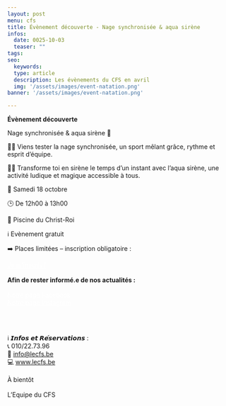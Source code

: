 ```yaml
---
layout: post
menu: cfs
title: Évènement découverte - Nage synchronisée & aqua sirène
infos:
  date: 0025-10-03
  teaser: ""
tags:
seo:
  keywords:
  type: article
  description: Les évènements du CFS en avril
  img: '/assets/images/event-natation.png'
banner: '/assets/images/event-natation.png'

---
```


<strong>Évènement découverte</strong>

Nage synchronisée & aqua sirène 🎉

🏊‍♀️ Viens tester la nage synchronisée, un sport mêlant grâce, rythme et esprit d’équipe.

🧜‍♀️ Transforme toi en sirène le temps d’un instant avec l’aqua sirène, une activité ludique et magique accessible à tous.


📅 Samedi 18 octobre

🕒 De 12h00 à 13h00

📍 Piscine du Christ-Roi

ℹ️ Evènement gratuit

➡️ Places limitées – inscription obligatoire :

<div class="d-flex justify-content-center mb-3">
  <a href="https://www12.iclub.be/register.asp?action=details&EvenementID=34442&EvenementLieuID=16&ClubID=559&CategorieEvenement=Evenements&MembreID=&LG=FR" class="btn btn-info-filled " style="color: #fff !important;">Je m’inscris !</a>
</div>

<br>
<strong>Afin de rester informé.e de nos actualités :</strong>
<br><br>
<div class="d-flex justify-content-center mb-3">
  <a href="https://www.facebook.com/CFSasbl" class="btn btn-info-filled " style="color: #fff !important;">Notre page Facebook</a>
</div>

<div class="d-flex justify-content-center mb-3">
  <a href="https://www.instagram.com/cfs_asbl/" class="btn btn-info-filled " style="color: #fff !important;">Notre page Instagram</a>
</div>

<br><br>

ℹ️ 𝙄𝙣𝙛𝙤𝙨 𝙚𝙩 𝙍𝙚́𝙨𝙚𝙧𝙫𝙖𝙩𝙞𝙤𝙣𝙨 :<br>
📞 010/22.73.96<br>
📧 info@lecfs.be<br>
💻 www.lecfs.be<br>
<br>
À bientôt<br><br>
L’Equipe du CFS
